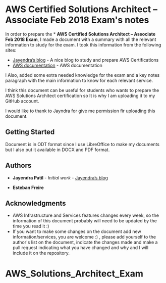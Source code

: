 # AWS Certified Solutions Architect – Associate Feb 2018 Exam's notes

In order to prepare the * **AWS Certified Solutions Architect – Associate Feb 2018 Exam**, I made a document with a summary with all the relevant information to study for the exam. I took this information from the following sites:

* [Jayendra’s blog](http://jayendrapatil.com/) - A nice blog to study and prepare AWS Certifications 
* [AWS documentation](https://aws.amazon.com/documentation/?nc1=h_ls) - AWS documentation 

I Also, added some extra needed knowledge for the exam and a key notes paragraph with the main information to know for each relevant service. 

I think this document can be useful for students who wants to prepare the AWS Solutions Architect certification so It is why I am uploading it to my GitHub account. 

I would like to thank to Jayndra for give me permission fir uploading this document.  

## Getting Started

Document is in ODT format since I use LibreOffice to make my documents but I also put it available in DOCX and PDF format.

## Authors

* **Jayendra Patil** - *Initial work* - [Jayendra’s blog](http://jayendrapatil.com/)

* **Esteban Freire**

## Acknowledgments

* AWS Infrastructure and Services features changes every week, so the information of this document probably will need to be updated by the time you read it :)
* If you want to make some changes on the document add new information/services, you are welcome :) , please add yourself to the author's list on the document, indicate the changes made and make a pull request indicating what you have changed and why and I will include it on the repository. 


# AWS_Solutions_Architect_Exam
